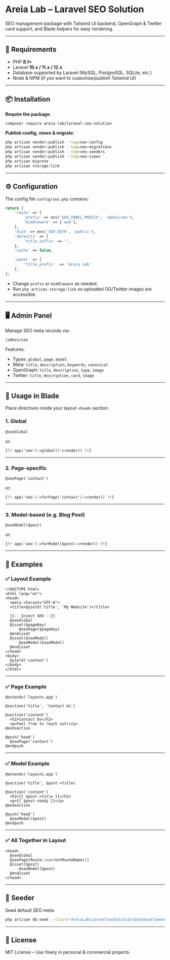 # Areia Lab – Laravel SEO Solution

SEO management package with Tailwind UI backend, OpenGraph & Twitter card support, and Blade helpers for easy rendering.

---

## 🚀 Requirements

- PHP **8.1+**
- Laravel **10.x / 11.x / 12.x**
- Database supported by Laravel (MySQL, PostgreSQL, SQLite, etc.)
- Node & NPM (if you want to customize/publish Tailwind UI)

---

## 📦 Installation

**Require the package**:

```bash
composer require areia-lab/laravel-seo-solution
```

**Publish config, views & migrate**:

```bash
php artisan vendor:publish --tag=seo-config
php artisan vendor:publish --tag=seo-migrations
php artisan vendor:publish --tag=seo-seeders
php artisan vendor:publish --tag=seo-views
php artisan migrate
php artisan storage:link
```

---

## ⚙️ Configuration

The config file `config/seo.php` contains:

```php
return [
    'route' => [
        'prefix' => env('SEO_PANEL_PREFIX', 'admin/seo'),
        'middleware' => ['web'],
    ],
    'disk' => env('SEO_DISK', 'public'),
    'defaults' => [
        'title_suffix' => '',
    ],
    'cache' => false,

    'panel' => [
        'title_prefix'  => 'Areia Lab'
    ],
];
```

- Change `prefix` or `middleware` as needed.
- Run `php artisan storage:link` so uploaded OG/Twitter images are accessible.

---

## 🖥️ Admin Panel

Manage SEO meta records via:

```
/admin/seo
```

Features:

- Types: `global`, `page`, `model`
- Meta: `title`, `description`, `keywords`, `canonical`
- OpenGraph: `title`, `description`, `type`, `image`
- Twitter: `title`, `description`, `card`, `image`

---

## 📝 Usage in Blade

Place directives inside your layout `<head>` section.

### 1. Global

```blade
@seoGlobal
```

or:

```blade
{!! app('seo')->global()->render() !!}
```

---

### 2. Page-specific

```blade
@seoPage('contact')
```

or:

```blade
{!! app('seo')->forPage('contact')->render() !!}
```

---

### 3. Model-based (e.g. Blog Post)

```blade
@seoModel($post)
```

or:

```blade
{!! app('seo')->forModel($post)->render() !!}
```

---

## 🔗 Examples

### ✅ Layout Example

```blade
<!DOCTYPE html>
<html lang="en">
<head>
  <meta charset="UTF-8">
  <title>@yield('title', 'My Website')</title>

  {{-- Inject SEO --}}
  @seoGlobal
  @isset($pageKey)
      @seoPage($pageKey)
  @endisset
  @isset($seoModel)
      @seoModel($seoModel)
  @endisset
</head>
<body>
  @yield('content')
</body>
</html>
```

---

### ✅ Page Example

```blade
@extends('layouts.app')

@section('title', 'Contact Us')

@section('content')
  <h2>Contact Us</h2>
  <p>Feel free to reach out!</p>
@endsection

@push('head')
  @seoPage('contact')
@endpush
```

---

### ✅ Model Example

```blade
@extends('layouts.app')

@section('title', $post->title)

@section('content')
  <h2>{{ $post->title }}</h2>
  <p>{{ $post->body }}</p>
@endsection

@push('head')
  @seoModel($post)
@endpush
```

---

### ✅ All Together in Layout

```blade
<head>
  @seoGlobal
  @seoPage(Route::currentRouteName())
  @isset($post)
      @seoModel($post)
  @endisset
</head>
```

---

## 🌱 Seeder

Seed default SEO meta:

```bash
php artisan db:seed --class="AreiaLab\LaravelSeoSolution\Database\Seeders\SeoMetaSeeder"
```

---

## 📖 License

MIT License – Use freely in personal & commercial projects.
